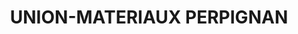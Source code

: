 ---
title: "UNION-MATERIAUX PERPIGNAN"
url: /perpignan/union-materiaux-perpignan/
shop: à faire soi-même
---